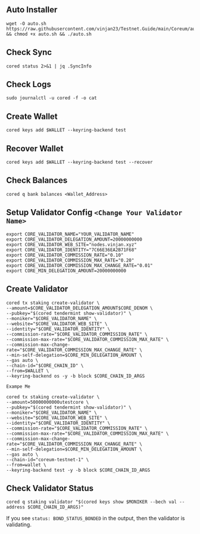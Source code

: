 ## Auto Installer
```
wget -O auto.sh https://raw.githubusercontent.com/vinjan23/Testnet.Guide/main/Coreum/auto.sh && chmod +x auto.sh && ./auto.sh
```

## Check Sync
```
cored status 2>&1 | jq .SyncInfo
```

## Check Logs
```
sudo journalctl -u cored -f -o cat
```

## Create Wallet
```
cored keys add $WALLET --keyring-backend test
```

## Recover Wallet
```
cored keys add $WALLET --keyring-backend test --recover
```

## Check Balances
```
cored q bank balances <Wallet_Address>
```

## Setup Validator Config `<Change Your Validator Name>`
```
export CORE_VALIDATOR_NAME="YOUR_VALIDATOR_NAME"
export CORE_VALIDATOR_DELEGATION_AMOUNT=20000000000
export CORE_VALIDATOR_WEB_SITE="nodes.vinjan.xyz"
export CORE_VALIDATOR_IDENTITY="7C66E36EA2B71F68"
export CORE_VALIDATOR_COMMISSION_RATE="0.10"
export CORE_VALIDATOR_COMMISSION_MAX_RATE="0.20"
export CORE_VALIDATOR_COMMISSION_MAX_CHANGE_RATE="0.01"
export CORE_MIN_DELEGATION_AMOUNT=20000000000
```

## Create Validator
```
cored tx staking create-validator \
--amount=$CORE_VALIDATOR_DELEGATION_AMOUNT$CORE_DENOM \
--pubkey="$(cored tendermint show-validator)" \
--moniker="$CORE_VALIDATOR_NAME" \
--website="$CORE_VALIDATOR_WEB_SITE" \
--identity="$CORE_VALIDATOR_IDENTITY" \
--commission-rate="$CORE_VALIDATOR_COMMISSION_RATE" \
--commission-max-rate="$CORE_VALIDATOR_COMMISSION_MAX_RATE" \
--commission-max-change-rate="$CORE_VALIDATOR_COMMISSION_MAX_CHANGE_RATE" \
--min-self-delegation=$CORE_MIN_DELEGATION_AMOUNT \
--gas auto \
--chain-id="$CORE_CHAIN_ID" \
--from=$WALLET \
--keyring-backend os -y -b block $CORE_CHAIN_ID_ARGS
```
`Exampe Me`
```
cored tx staking create-validator \
--amount=50000000000utestcore \
--pubkey="$(cored tendermint show-validator)" \
--moniker="$CORE_VALIDATOR_NAME" \
--website="$CORE_VALIDATOR_WEB_SITE" \
--identity="$CORE_VALIDATOR_IDENTITY" \
--commission-rate="$CORE_VALIDATOR_COMMISSION_RATE" \
--commission-max-rate="$CORE_VALIDATOR_COMMISSION_MAX_RATE" \
--commission-max-change-rate="$CORE_VALIDATOR_COMMISSION_MAX_CHANGE_RATE" \
--min-self-delegation=$CORE_MIN_DELEGATION_AMOUNT \
--gas auto \
--chain-id="coreum-testnet-1" \
--from=wallet \
--keyring-backend test -y -b block $CORE_CHAIN_ID_ARGS
```

## Check Validator Status
```
cored q staking validator "$(cored keys show $MONIKER --bech val --address $CORE_CHAIN_ID_ARGS)"
```
If you see `status: BOND_STATUS_BONDED` in the output, then the validator is validating.










